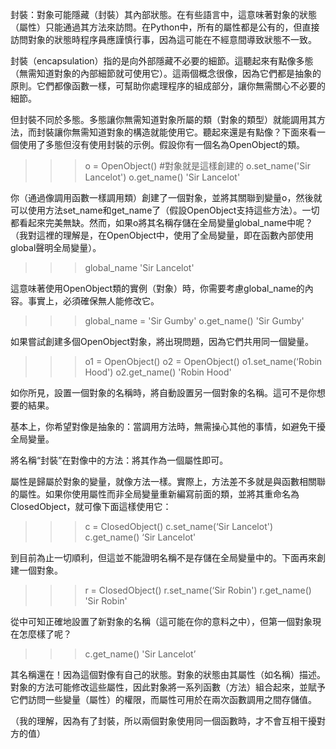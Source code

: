 

封裝：對象可能隱藏（封裝）其內部狀態。在有些語言中，這意味著對象的狀態（屬性）只能通過其方法來訪問。在Python中，所有的屬性都是公有的，但直接訪問對象的狀態時程序員應謹慎行事，因為這可能在不經意間導致狀態不一致。

封裝（encapsulation）指的是向外部隱藏不必要的細節。這聽起來有點像多態（無需知道對象的內部細節就可使用它）。這兩個概念很像，因為它們都是抽象的原則。它們都像函數一樣，可幫助你處理程序的組成部分，讓你無需關心不必要的細節。

但封裝不同於多態。多態讓你無需知道對象所屬的類（對象的類型）就能調用其方法，而封裝讓你無需知道對象的構造就能使用它。聽起來還是有點像？下面來看一個使用了多態但沒有使用封裝的示例。假設你有一個名為OpenObject的類。

>>>o = OpenObject()    #對象就是這樣創建的
>>>o.set_name('Sir Lancelot')
>>>o.get_name()
'Sir Lancelot'

你（通過像調用函數一樣調用類）創建了一個對象，並將其關聯到變量o，然後就可以使用方法set_name和get_name了（假設OpenObject支持這些方法）。一切都看起來完美無缺。然而，如果o將其名稱存儲在全局變量global_name中呢？ （我對這裡的理解是，在OpenObject中，使用了全局變量，即在函數內部使用global聲明全局變量）。

>>>global_name
'Sir Lancelot'

這意味著使用OpenObject類的實例（對象）時，你需要考慮global_name的內容。事實上，必須確保無人能修改它。

>>>global_name = 'Sir Gumby'
>>>o.get_name()
'Sir Gumby'

如果嘗試創建多個OpenObject對象，將出現問題，因為它們共用同一個變量。

>>>o1 = OpenObject()
>>>o2 = OpenObject()
>>>o1.set_name(‘Robin Hood')
>>>o2.get_name()
'Robin Hood'

如你所見，設置一個對象的名稱時，將自動設置另一個對象的名稱。這可不是你想要的結果。

基本上，你希望對像是抽象的：當調用方法時，無需操心其他的事情，如避免干擾全局變量。

將名稱“封裝”在對像中的方法：將其作為一個屬性即可。

屬性是歸屬於對象的變量，就像方法一樣。實際上，方法差不多就是與函數相關聯的屬性。如果你使用屬性而非全局變量重新編寫前面的類，並將其重命名為ClosedObject，就可像下面這樣使用它：

>>>c = ClosedObject()
>>>c.set_name(‘Sir Lancelot')
>>>c.get_name()
‘Sir Lancelot'

到目前為止一切順利，但這並不能證明名稱不是存儲在全局變量中的。下面再來創建一個對象。

>>>r = ClosedObject()
>>>r.set_name(‘Sir Robin')
>>>r.get_name()
'Sir Robin'

從中可知正確地設置了新對象的名稱（這可能在你的意料之中），但第一個對象現在怎麼樣了呢？

>>>c.get_name()
'Sir Lancelot’

其名稱還在！因為這個對像有自己的狀態。對象的狀態由其屬性（如名稱）描述。對象的方法可能修改這些屬性，因此對象將一系列函數（方法）組合起來，並賦予它們訪問一些變量（屬性）的權限，而屬性可用於在兩次函數調用之間存儲值。

（我的理解，因為有了封裝，所以兩個對象使用同一個函數時，才不會互相干擾對方的值）